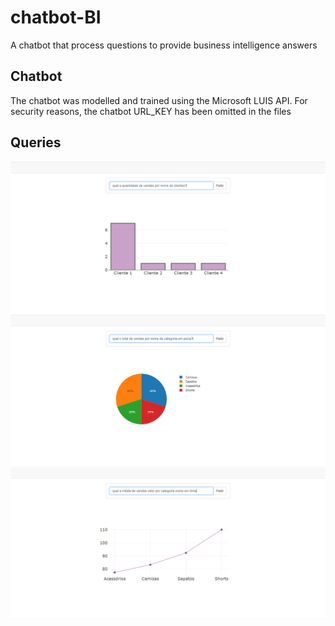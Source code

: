 # chatbot-BI
A chatbot that process questions to provide business intelligence answers

## Chatbot
The chatbot was modelled and trained using the Microsoft LUIS API. For security reasons, the chatbot URL_KEY has been omitted in the files

## Queries
<img src='img/img1.png'>
<img src='img/img2.png'>
<img src='img/img3.png'>
